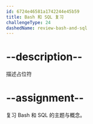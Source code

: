 ```yaml
---
id: 6724e46581a1742244e45b59
title: Bash 和 SQL 复习
challengeType: 24
dashedName: review-bash-and-sql
---
```


# --description--

描述占位符

# --assignment--

复习 Bash 和 SQL 的主题与概念。

